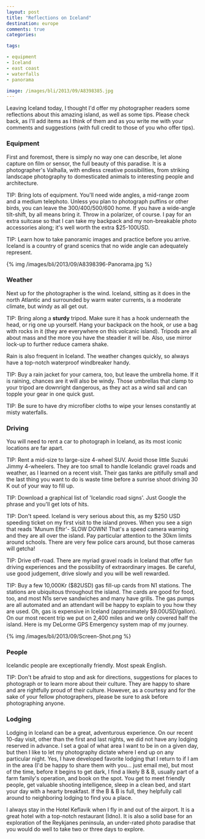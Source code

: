 ```yaml
---
layout: post
title: "Reflections on Iceland"
destination: europe
comments: true
categories:

tags:

- equipment
- Iceland
- east coast
- waterfalls
- panorama

image: /images/bli/2013/09/A8398385.jpg
---
```


Leaving Iceland today, I thought I'd offer my photographer readers some reflections about this amazing island, as well as some tips. Please check back, as I'll add items as I think of them and as you write me with your comments and suggestions (with full credit to those of you who offer tips). 

<!--more-->

### Equipment

First and foremost, there is simply no way one can describe, let alone capture on film or sensor, the full beauty of this paradise. It is a photographer's Valhalla, with endless creative possibilities, from striking landscape photography to domesticated animals to interesting people and architecture. 

TIP: Bring lots of equipment. You'll need wide angles, a mid-range zoom and a medium telephoto. Unless you plan to photograph puffins or other birds, you can leave the 300/400/500/600 home. If you have a wide-angle tilt-shift, by all means bring it. Throw in a polarizer, of course. I pay for an extra suitcase so that I can take my backpack and my non-breakable photo accessories along; it's well worth the extra $25-100USD. 

TIP: Learn how to take panoramic images and practice before you arrive. Iceland is a country of grand scenics that no wide angle can adequately represent. 

{% img /images/bli/2013/09/A8398396-Panorama.jpg %}

### Weather

Next up for the photographer is the wind. Iceland, sitting as it does in the north Atlantic and surrounded by warm water currents, is a moderate climate, but windy as all get out. 

TIP: Bring along a **sturdy** tripod. Make sure it has a hook underneath the head, or rig one up yourself. Hang your backpack on the hook, or use a bag with rocks in it (they are everywhere on this volcanic island). Tripods are all about mass and the more you have the steadier it will be. Also, use mirror lock-up to further reduce camera shake. 

Rain is also frequent in Iceland. The weather changes quickly, so always have a top-notch waterproof windbreaker handy. 

TIP: Buy a rain jacket for your camera, too, but leave the umbrella home. If it is raining, chances are it will also be windy. Those umbrellas that clamp to your tripod are downright dangerous, as they act as a wind sail and can topple your gear in one quick gust. 

TIP: Be sure to have dry microfiber cloths to wipe your lenses constantly at misty waterfalls.

### Driving
You will need to rent a car to photograph in Iceland, as its most iconic locations are far apart. 

TIP: Rent a mid-size to large-size 4-wheel SUV. Avoid those little Suzuki Jimmy 4-wheelers. They are too small to handle Icelandic gravel roads and weather, as I learned on a recent visit. Their gas tanks are pitifully small and the last thing you want to do is waste time before a sunrise shoot driving 30 K out of your way to fill up. 

TIP: Download a graphical list of 'Icelandic road signs'. Just Google the phrase and you'll get lots of hits. 

TIP: Don't speed. Iceland is very serious about this, as my $250 USD speeding ticket on my first visit to the island proves. When you see a sign that reads 'Munum Eftir'- SLOW DOWN! That's a speed camera warning and they are all over the island. Pay particular attention to the 30km limits around schools. There are very few police cars around, but those cameras will getcha!

TIP: Drive off-road. There are myriad gravel roads in Iceland that offer fun driving experiences and the possibility of extraordinary images. Be careful, use good judgement, drive slowly and you will be well rewarded.

TIP: Buy a few 10,000Kr ($82USD) gas fill-up cards from N1 stations. The stations are ubiquitous throughout the island. The cards are good for food, too, and most N1s serve sandwiches and many have grills. The gas pumps are all automated and an attendant will be happy to explain to you how they are used. Oh, gas is expensive in Iceland (approximately $9.00USD/gallon). On our most recent trip we put on 2,400 miles and we only covered half the island. Here is my DeLorme GPS Emergency system map of my journey. 

{% img /images/bli/2013/09/Screen-Shot.png %}

### People

Icelandic people are exceptionally friendly. Most speak English. 

TIP: Don't be afraid to stop and ask for directions, suggestions for places to photograph or to learn more about their culture. They are happy to share and are rightfully proud of their culture. However, as a courtesy and for the sake of your fellow photographers, please be sure to ask before photographing anyone. 

### Lodging

Lodging in Iceland can be a great, adventurous experience. On our recent 10-day visit, other than the first and last nights, we did not have any lodging reserved in advance. I set a goal of what area I want to be in on a given day, but then I like to let my photography dictate where I end up on any particular night. Yes, I have developed favorite lodging that I return to if I am in the area (I'd be happy to share them with you… just email me), but most of the time, before it begins to get dark, I find a likely B & B, usually part of a farm family's operation, and book on the spot. You get to meet friendly people, get valuable shooting intelligence, sleep in a clean bed, and start your day with a hearty breakfast. If the B & B is full, they helpfully call around to neighboring lodging to find you a place. 

I always stay in the Hotel Keflavik when I fly in and out of the airport. It is a great hotel with a top-notch restaurant (Idno). It is also a solid base for an exploration of the Reykjanes peninsula, an under-rated photo paradise that you would do well to take two or three days to explore. 
